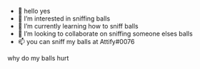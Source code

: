 - 👋 hello yes
- 👀 I’m interested in sniffing balls
- 🌱 I’m currently learning how to sniff balls
- 💞️ I’m looking to collaborate on sniffing someone elses balls
- 📫 you can sniff my balls at Attify#0076






why do my balls hurt
